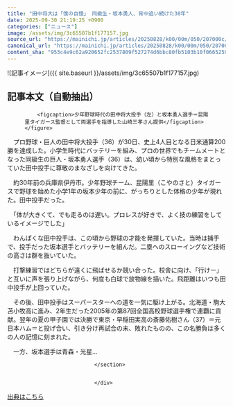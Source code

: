```yaml
---
title: "田中将大は「僕の自慢」 同級生・坂本勇人、背中追い続けた30年"
date: 2025-09-30 21:19:25 +0900
categories: ["ニュース"]
image: /assets/img/3c65507b1f177157.jpg
source_url: "https://mainichi.jp/articles/20250828/k00/00m/050/207000c/"
canonical_url: "https://mainichi.jp/articles/20250828/k00/00m/050/207000c/"
content_sha: "953c4e9c62a920652fc2537809f527274d6bbc80fb5103b10f0665250010c477"
---
```


![記事イメージ]({{ site.baseurl }}/assets/img/3c65507b1f177157.jpg)

## 記事本文（自動抽出）
<div><section class="articledetail-body is-mustpay" id="articledetail-body">



<div class="articledetail-image2-left">
	<figure>
		
		<figcaption>少年野球時代の田中将大投手（左）と坂本勇人選手＝昆陽里タイガース監督として両選手を指導した山崎三孝さん提供</figcaption>
	</figure>
</div>
<p>　プロ野球・巨人の田中将大投手（36）が30日、史上4人目となる日米通算200勝を達成した。小学生時代にバッテリーを組み、プロの世界でもチームメートとなった同級生の巨人・坂本勇人選手（36）は、幼い頃から特別な風格をまとっていた田中投手に尊敬のまなざしを向けてきた。</p>
<p>　約30年前の兵庫県伊丹市。少年野球チーム、昆陽里（こやのさと）タイガースで野球を始めた小学1年の坂本少年の前に、がっちりとした体格の少年が現れた。田中投手だった。</p>
<p>　「体が大きくて、でも走るのは遅い。プロレスが好きで、よく技の練習をしているイメージでした」</p>
<p>　わんぱくな田中投手は、この頃から野球の才能を発揮していた。当時は捕手で、投手だった坂本選手とバッテリーを組んだ。二塁へのスローイングなど技術の高さは群を抜いていた。</p>
<p>　打撃練習ではどちらが遠くに飛ばせるか競い合った。校舎に向け、「行けー」と互いに声を張り上げながら、何度も白球で放物線を描いた。飛距離はいつも田中投手が上回っていた。</p>
<p>　その後、田中投手はスーパースターへの道を一気に駆け上がる。北海道・駒大苫小牧高に進み、2年生だった2005年の第87回全国高校野球選手権で連覇に貢献。翌年の夏の甲子園では決勝で東京・早稲田実高の斎藤佑樹さん（37）＝元日本ハム＝と投げ合い、引き分け再試合の末、敗れたものの、この名勝負は多くの人の記憶に刻まれた。</p>
<p>　一方、坂本選手は青森・光星…</p>


								</section>
								
								
                                </div>

[出典はこちら](https://mainichi.jp/articles/20250828/k00/00m/050/207000c/)
